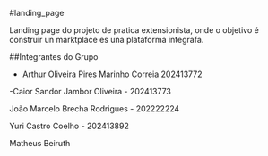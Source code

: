 #landing_page

Landing page do projeto de pratica extensionista, onde o objetivo é construir un marktplace es una plataforma integrafa.

##Integrantes do Grupo

- Arthur Oliveira Pires Marinho Correia 202413772

-Caior Sandor Jambor Oliveira - 202413773

João Marcelo Brecha Rodrigues - 202222224

Yuri Castro Coelho - 202413892

Matheus Beiruth
